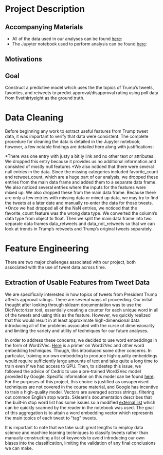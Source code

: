 # Project Description

## Accompanying Materials
* All of the data used in our analyses can be found [here](https://github.com/msnwatson/cs109aproject/tree/master/data):
* The Jupyter notebook used to perform analysis can be found [here](https://github.com/msnwatson/cs109aproject/blob/master/trumptweetapproval.ipynb):

## Motivations

## Goal
Construct a predictive model which uses the the topics of Trump’s tweets, favorites, and retweets to predict approval/disapproval rating using poll data from fivethirtyeight as the ground truth.

# Data Cleaning

Before beginning any work to extract useful features from Trump tweet data, it was important to verify that data were consistent. The complete procedure for cleaning the data is detailed in the Jupyter notebook; however, a few notable findings are detailed here along with justifications:

*There was one entry with justy a bit.ly link and no other text or attributes. We dropped this entry because it provides us no additional information and consisted of mostly null features
*We also noticed that there were several null entries in the data. Since the missing categories included favorite_count and retweet_count, which are a huge part of our analysis, we dropped these entries from the main data frame and added them to a separate data frame. We also noticed several entries where the inputs for the features were mixed up. We also dropped these from the main data frame. Because there are only a few entries with missing data or mixed up data, we may try to find the tweets at a later date and manually re-enter the data for those tweets.
*Once we had dropped all of the NaN entries, we noticed that the favorite_count feature was the wrong data type. We converted the column’s data type from object to float. Then we split the main data frame into two separate data frames data_retweets and data_not_retweets so that we can look at trends in Trump’s retweets and Trump’s original tweets separately.


# Feature Engineering

There are two major challenges associated with our project, both associated with the use of tweet data across time.

## Extraction of Usable Features from Tweet Data

We are specifically interested in how topics of tweets from President Trump affects approval ratings. There are several ways of proceeding. Our initial thought after looking through sklearn documentation was to use the DictVectorizer tool, essentially creating a counter for each unique word in all of the tweets and using this as the feature. However, we quickly realized that this would result in at least approximate high-dimensional data introducing all of the problems associated with the curse of dimensionality and limiting the variety and utility of techniques for our future analyses.

In order to address these concerns, we decided to use word embeddings in the form of Word2Vec. [Here](https://machinelearningmastery.com/what-are-word-embeddings/) is a primer on Word2Vec and other word embedding techniques. Though, this introduced some other concerns. In particular, training our own embedding to produce high-quality embeddings would require sufficiently large amounts of text and take quite a long time to train even if we had access to GPU. Then, to sidestep this issue, we followed the advice of Cedric to use a pre-trained Word2Vec model provided by Google. Specific information on this model can be found [here](https://code.google.com/archive/p/word2vec/). For the purposes of this project, this choice is justified as unsupervised techniques are not covered in the course material, and Google has incentive to train a high-quality model. Vectors are averaged across strings, filtering out common English stop words. Sklearn's documentation describes that the built-in stop word list has some issues so a modified [external list](https://gist.github.com/sebleier/554280) which can be quickly scanned by the reader in the notebook was used. The goal of this aggregation is to attain a word embedding vector which represents the main topics of each tweet to "tag" tweets.

It is important to note that we take such great lengths to employ data science and machine learning techniques to classify tweets rather than manually constructing a list of keywords to avoid introducing our own biases into the classification, limiting the validation of any final conclusions we can make.

